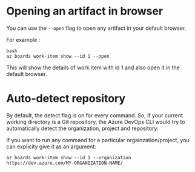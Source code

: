# Opening an artifact in browser

You can use the `--open` flag to open any artifact in your default browser.

For example :
```
bash
az boards work-item show --id 1 --open 
```
This will show the details of work item with id 1 and also open it in the default browser.

# Auto-detect repository

By default, the detect flag is on for every command.
So, if your current working directory is a Git repository, the Azure DevOps CLI would try to automatically detect the organization, project and repository.

If you want to run any command for a particular orgainzation/project, you can explicity give it as an argument:
```
az boards work-item show --id 1 --organization https://dev.azure.com/MY-ORGANIZATION-NAME/
```
